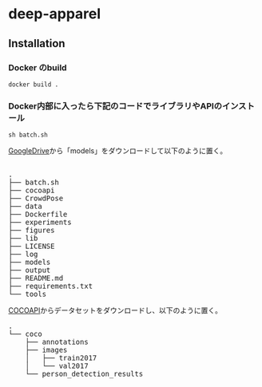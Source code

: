 # deep-apparel

## Installation

### Docker のbuild
```
docker build .
```
### Docker内部に入ったら下記のコードでライブラリやAPIのインストール
```
sh batch.sh
```

[GoogleDrive](https://drive.google.com/drive/folders/1X9-TzWpwbX2zQf2To8lB-ZQHMYviYYh6?usp=sharing)から「models」をダウンロードして以下のように置く。
<pre> 
.
├── batch.sh
├── cocoapi
├── CrowdPose
├── data
├── Dockerfile
├── experiments
├── figures
├── lib
├── LICENSE
├── log
├── models
├── output
├── README.md
├── requirements.txt
└── tools
</pre>

[COCOAPI](https://cocodataset.org/#download)からデータセットをダウンロードし、以下のように置く。
<pre>
.
└── coco
    ├── annotations
    ├── images
    │   ├── train2017
    │   └── val2017
    └── person_detection_results

</pre>






